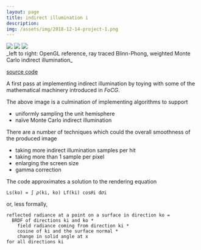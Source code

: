 ```yaml
---
layout: page
title: indirect illumination i
description:
img: /assets/img/2018-12-14-project-1.png
---
```


<div class="img_row">
  <img class="col one" src="{{ site.baseurl }}/assets/img/2018-12-14-project-3.png">
  <img class="col one" src="{{ site.baseurl }}/assets/img/2018-12-14-project-2.png">
  <img class="col one" src="{{ site.baseurl }}/assets/img/2018-12-14-project-1.png">
</div>
_left to right: OpenGL reference, ray traced Blinn-Phong, weighted Monte Carlo indirect illumination_

[source code](https://github.com/wilimitis/tracer)

A first pass at implementing indirect illumination by toying with some of the mathematical machinery introduced in _FoCG_.

The above image is a culmination of implementing algorithms to support
- uniformly sampling the unit hemisphere
- naïve Monte Carlo indirect illumination

There are a number of techniques which could the overall smoothness of the produced image
- taking more indirect illumination samples per hit
- taking more than 1 sample per pixel
- enlarging the screen size
- gamma correction

The code approximates a solution to the rendering equation
```
Ls(ko) = ∫ 𝜌(ki, ko) Lf(ki) cos𝜃i d𝜎i
```

or, less formally,
```
reflected radiance at a point on a surface in direction ko =
  BRDF of directions ki and ko *
    field radiance coming from direction ki *
    cosine of ki and the surface normal *
    change in solid angle at x
for all directions ki
```
